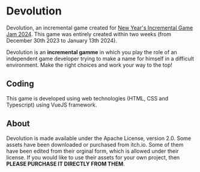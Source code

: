 # Devolution
Devolution, an incremental game created for [New Year's Incremental Game Jam 2024](https://itch.io/jam/nyigj-2024). This game was entirely created within two weeks (from December 30th 2023 to January 13th 2024).

Devolution is an **incremental gamme** in which you play the role of an independent game developer trying to make a name for himself in a difficult environment. Make the right choices and work your way to the top!

## Coding

This game is developed using web technologies (HTML, CSS and Typescript) using VueJS framework.

## About

Devolution is made available under the Apache License, version 2.0. Some assets have been downloaded or purchased from itch.io. Some of them have been edited from their orginal form, which is allowed under their license. If you would like to use their assets for your own project, then **PLEASE PURCHASE IT DIRECTLY FROM THEM**.